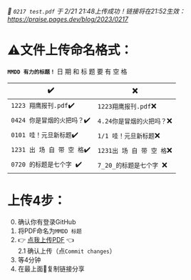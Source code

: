 _📢 `0217 test.pdf` 于 2/21 21:48上传成功！链接将在21:52生效：https://praise.pages.dev/blog/2023/0217_ 

# ⚠️文件上传命名格式：

__`MMDD 有力的标题！`__
日 期 和 标 题 要 有 空 格

| ✔️| ❌ |
| ----------------- | ----------------------- |
|`1223 翔鹰报刊.pdf`✔️|`1223翔鹰报刊.pdf`❌|
|`0424 你是冒烟的火把吗？`✔️|`4.24你是冒烟的火把吗？`❌|
|`0101 哇！元旦新标题`✔️| `1/1 哇！元旦新标题`❌|
|`1231 出 场 自 带 空 格`✔️|`1231出 场 自 带 空 格`❌|
|`0720 的标题是七个字 `✔️| `7_20_的标题是七个字 `❌|

# 上传4步：
 0. 确认你有登录GitHub
 1. 将PDF命名为`MMDD 标题`
 2. 👉 [点我上传PDF](https://github.com/Nathan903/WorshipDrumScores/upload/main/docs/blog/pdf2htmlex) 👈  
  2.1 确认上传（点`Commit changes`）
 3. 等4分钟
 4. 在最上面📢复制链接分享
